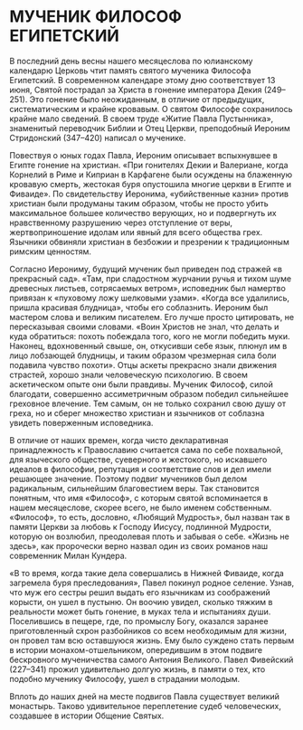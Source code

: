 # МУЧЕНИК ФИЛОСОФ ЕГИПЕТСКИЙ

В последний день весны нашего месяцеслова по юлианскому календарю Церковь чтит память святого мученика Философа Египетский. В современном календаре этому дню соответствует 13 июня, Святой пострадал за Христа в гонение императора Декия (249–251). Это гонение было неожиданным, в отличие от предыдущих, систематическим и крайне кровавым. О святом Философе сохранилось крайне мало сведений. В своем труде «Житие Павла Пустынника», знаменитый переводчик Библии и Отец Церкви, преподобный Иероним Стридонский (347–420) написал о мученике.

Повествуя о юных годах Павла, Иероним описывает вспыхнувшее в Египте гонение на христиан. «При гонителях Декии и Валериане, когда Корнелий в Риме и Киприан в Карфагене были осуждены на блаженную кровавую смерть, жестокая буря опустошила многие церкви в Египте и Фиваиде». По свидетельству Иеронима, «убийственные казни» против христиан были продуманы таким образом, чтобы не просто убить максимальное большее количество верующих, но и подвергнуть их нравственному разрушению через отступление от веры, жертвоприношение идолам или явный для всего общества грех. Язычники обвиняли христиан в безбожии и презрении к традиционным римским ценностям.

Согласно Иерониму, будущий мученик был приведен под стражей «в прекрасный сад». «Там, при сладостном журчании ручья и тихом шуме древесных листьев, сотрясаемых ветром», исповедник был намертво привязан к «пуховому ложу шелковыми узами». «Когда все удалились, пришла красивая блудница», чтобы его соблазнить. Иероним был мастером слова и великим писателем. Его лучше просто цитировать, не пересказывая своими словами. «Воин Христов не знал, что делать и куда обратиться: похоть побеждала того, кого не могли победить муки. Наконец, вдохновенный свыше, он, откусивши себе язык, плюнул им в лицо лобзающей блудницы, и таким образом чрезмерная сила боли подавила чувство похоти». Отцы аскеты прекрасно знали движения страстей, хорошо знали человеческую психологию. В своем аскетическом опыте они были правдивы. Мученик Философ, силой благодати, совершенно ассиметричным образом победил сильнейшее греховное влечение. Тем самым, он не только сохранил свою душу от греха, но и сберег множество христиан и язычников от соблазна увидеть поверженным исповедника.

В отличие от наших времен, когда чисто декларативная принадлежность к Православию считается сама по себе похвальной, для языческого обществе, суеверного и жестокого, но искавшего идеалов в философии, репутация и соответствие слов и дел имели решающее значение. Поэтому подвиг мучеников был делом радикальным, сильнейшим благовестием веры. Так становится понятным, что имя «Философ», с которым святой вспоминается в нашем месяцеслове, скорее всего, не было именем собственным. «Философ», то есть, дословно, «Любящий Мудрость», был назван так в памяти Церкви за любовь к Господу Иисусу, подлинной Мудрости, которую он возлюбил, преодолевая плоть и забывая о себе. «Жизнь не здесь», как пророчески верно назвал один из своих романов наш современник Милан Кундера.

«В то время, когда такие дела совершались в Нижней Фиваиде, когда загремела буря преследования», Павел покинул родное селение. Узнав, что муж его сестры решил выдать его язычникам из соображений корысти, он ушел в пустыню. Он воочию увидел, сколько тяжким в реальности может быть гонение, в муках тела и испытаниях души. Поселившись в пещере, где, по промыслу Богу, оказался заранее приготовленный схрон разбойников со всем необходимым для жизни, он провел там всю оставшуюся жизнь. Ему было суждено стать первым в истории монахом-отшельником, опередившим в этом подвиге бескровного мученичества самого Антония Великого. Павел Фивейский (227–341) прожил удивительно долгую жизнь, в памяти о тех, кто подобно мученику Философу, ушел в страдании молодым.

Вплоть до наших дней на месте подвигов Павла существует великий монастырь. Таково удивительное переплетение судеб человеческих, создавшее в истории Общение Святых.
